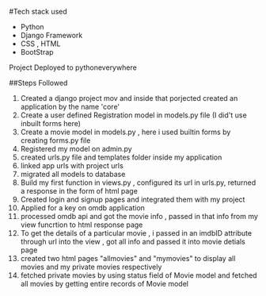 #Tech stack used
<ul>
  <li>Python</li>
  <li>Django Framework</li>
  <li>CSS , HTML</li>
  <li>BootStrap</li>  
</ul>

<p> Project Deployed to pythoneverywhere

##Steps Followed

1. Created a django project mov and inside that porjected created an application by the name 'core'
2. Create a user defined Registration model in models.py file (I did't use inbuilt forms here)
3. Create a movie model in models.py , here i used builtin forms by creating forms.py file
3. Registered my model on admin.py
4. created urls.py file and templates folder inside my application
5. linked app urls with project urls 
6. migrated all models to database
6. Build my first function in views.py , configured its url in urls.py, returned a response in the form of html page 
7. Created login and signup pages and integrated them with my project 
8. Applied for a key on omdb application
9. processed omdb api and got the movie info , passed in that info from my view funcrtion to html response page
10. To get the details of a particular movie , i passed in an imdbID attribute through url into the view , got all info and passed it into movie detials page
11. created two html pages "allmovies" and "mymovies" to display all movies and my private movies respectively 
12. fetched private movies by using status field of Movie model and fetched all movies by getting entire records of Movie model
